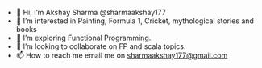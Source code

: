 - 👋 Hi, I’m Akshay Sharma @sharmaakshay177
- 👀 I’m interested in Painting, Formula 1, Cricket, mythological stories and books
- 🌱 I’m exploring Functional Programming.
- 💞️ I’m looking to collaborate on FP and scala topics.
- 📫 How to reach me email me on sharmaakshay177@gmail.com

<!---
sharmaakshay177/sharmaakshay177 is a ✨ special ✨ repository because its `README.md` (this file) appears on your GitHub profile.
You can click the Preview link to take a look at your changes.
--->
